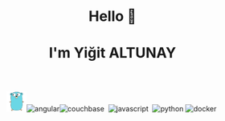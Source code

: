 

<h1 align="center">Hello 👋</h1>
<h1 align="center">I'm Yiğit ALTUNAY</h1>
<h3 align="center">&nbsp;</h3>
<p align="center"><img src="https://raw.githubusercontent.com/devicons/devicon/master/icons/go/go-original.svg" alt="go" width="40" height="40" /><img src="https://www.vectorlogo.zone/logos/angular/angular-icon.svg" alt="angular" width="40" height="40" /><img src="https://www.vectorlogo.zone/logos/couchbase/couchbase-ar21.svg" alt="couchbase" width="40" height="40" />&nbsp; <img src="https://svgshare.com/i/SQ9.svg" alt="javascript" width="40" height="40" /> &nbsp;<img src="https://svgshare.com/i/SQm.svg" alt="python" width="40" height="40" /> <img src="https://svgshare.com/i/SPL.svg" alt="docker" width="40" height="40" />&nbsp;</p>
<p align="center">&nbsp;</p>
<p align="center">&nbsp;</p>

<!--
**yigitaltunay/yigitaltunay** is a ✨ _special_ ✨ repository because its `README.md` (this file) appears on your GitHub profile.
- 🔭 I’m currently working on ...
- 🌱 I’m currently learning ...
- 👯 I’m looking to collaborate on ...
- 🤔 I’m looking for help with ...
- 💬 Ask me about ...
- 📫 How to reach me: ...
- 😄 Pronouns: ...
- ⚡ Fun fact: ...
Here are some ideas to get you started:
### Hi there 👋
-->
